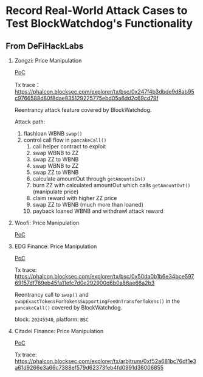 # Record Real-World Attack Cases to Test BlockWatchdog's Functionality

## From DeFiHackLabs

1. Zongzi: Price Manipulation
   
   [PoC](https://github.com/SunWeb3Sec/DeFiHackLabs/blob/main/src/test/ZongZi_exp.sol)

   Tx trace： https://phalcon.blocksec.com/explorer/tx/bsc/0x247f4b3dbde9d8ab95c9766588d80f8dae835129225775ebd05a6dd2c69cd79f

   Reentrancy attack feature covered by BlockWatchdog.

   Attack path:
   
   1. flashloan WBNB `swap()`
   2. control call flow in `pancakeCall()`
      1. call helper contract to exploit
      2. swap WBNB to ZZ
      3. swap ZZ to WBNB
      4. swap WBNB to ZZ
      5. swap ZZ to WBNB
      6. calculate amountOut through `getAmountsIn()`
      7. burn ZZ with calculated amountOut which calls `getAmountOut()` (manipulate price)
      8. claim reward with higher ZZ price
      9. swap ZZ to WBNB (much more than loaned)
      10. payback loaned WBNB and withdrawl attack reward

2. Woofi: Price Manipulation

   [PoC](https://github.com/SunWeb3Sec/DeFiHackLabs/blob/main/src/test/Woofi_exp.sol)
   
   
3. EDG Finance: Price Manipulation

   [PoC](https://github.com/SunWeb3Sec/DeFiHackLabs/tree/main/academy/onchain_debug/03_write_your_own_poc/)

   Tx trace: https://phalcon.blocksec.com/explorer/tx/bsc/0x50da0b1b6e34bce59769157df769eb45fa11efc7d0e292900d6b0a86ae66a2b3

   Reentrancy call to `swap()` and `swapExactTokensForTokensSupportingFeeOnTransferTokens()` in the `pancakeCall()` covered by BlockWatchdog.

   block: `20245540`, platform: `BSC`

4. Citadel Finance: Price Manipulation

   [PoC](https://github.com/SunWeb3Sec/DeFiHackLabs/blob/main/src/test/CitadelFinance_exp.sol)

   Tx trace: https://phalcon.blocksec.com/explorer/tx/arbitrum/0xf52a681bc76df1e3a61d9266e3a66c7388ef579d62373feb4fd0991d36006855
   